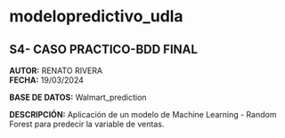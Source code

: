 # modelopredictivo_udla
## S4- CASO PRACTICO-BDD FINAL

**AUTOR:** RENATO RIVERA  
**FECHA:** 19/03/2024

**BASE DE DATOS:** Walmart_prediction 

**DESCRIPCIÓN:** Aplicación de un modelo de Machine Learning - Random Forest para predecir la variable de ventas.

